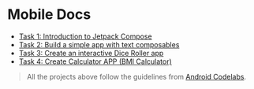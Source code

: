 # Mobile Docs

- [Task 1: Introduction to Jetpack Compose](./basics_codelab/README.md)
- [Task 2: Build a simple app with text composables](./birthday_greetings/README.md)
- [Task 3: Create an interactive Dice Roller app](./dice_roller/README.md)
- [Task 4: Create Calculator APP (BMI Calculator)](./bmi_calculator/README.md)

> All the projects above follow the guidelines from [Android Codelabs](https://developer.android.com/get-started/codelabs).
